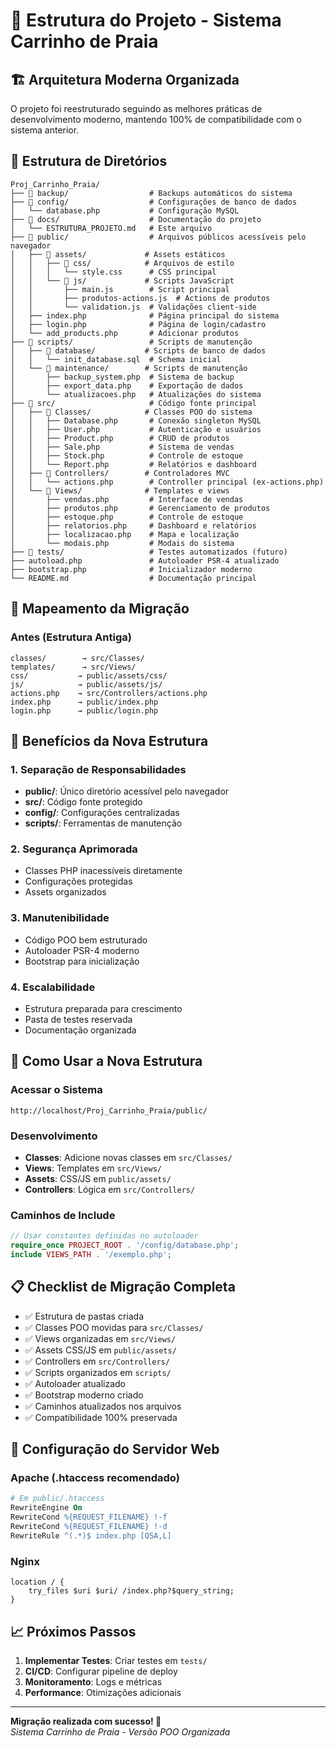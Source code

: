 # 📁 Estrutura do Projeto - Sistema Carrinho de Praia

## 🏗️ Arquitetura Moderna Organizada

O projeto foi reestruturado seguindo as melhores práticas de desenvolvimento moderno, mantendo 100% de compatibilidade com o sistema anterior.

## 📂 Estrutura de Diretórios

```
Proj_Carrinho_Praia/
├── 📁 backup/                  # Backups automáticos do sistema
├── 📁 config/                  # Configurações de banco de dados
│   └── database.php           # Configuração MySQL
├── 📁 docs/                    # Documentação do projeto
│   └── ESTRUTURA_PROJETO.md   # Este arquivo
├── 📁 public/                  # Arquivos públicos acessíveis pelo navegador
│   ├── 📁 assets/             # Assets estáticos
│   │   ├── 📁 css/            # Arquivos de estilo
│   │   │   └── style.css      # CSS principal
│   │   └── 📁 js/             # Scripts JavaScript
│   │       ├── main.js        # Script principal
│   │       ├── produtos-actions.js  # Actions de produtos
│   │       └── validation.js  # Validações client-side
│   ├── index.php              # Página principal do sistema
│   ├── login.php              # Página de login/cadastro
│   └── add_products.php       # Adicionar produtos
├── 📁 scripts/                 # Scripts de manutenção
│   ├── 📁 database/           # Scripts de banco de dados
│   │   └── init_database.sql  # Schema inicial
│   └── 📁 maintenance/        # Scripts de manutenção
│       ├── backup_system.php  # Sistema de backup
│       ├── export_data.php    # Exportação de dados
│       └── atualizacoes.php   # Atualizações do sistema
├── 📁 src/                     # Código fonte principal
│   ├── 📁 Classes/            # Classes POO do sistema
│   │   ├── Database.php       # Conexão singleton MySQL
│   │   ├── User.php           # Autenticação e usuários
│   │   ├── Product.php        # CRUD de produtos
│   │   ├── Sale.php           # Sistema de vendas
│   │   ├── Stock.php          # Controle de estoque
│   │   └── Report.php         # Relatórios e dashboard
│   ├── 📁 Controllers/        # Controladores MVC
│   │   └── actions.php        # Controller principal (ex-actions.php)
│   └── 📁 Views/              # Templates e views
│       ├── vendas.php         # Interface de vendas
│       ├── produtos.php       # Gerenciamento de produtos
│       ├── estoque.php        # Controle de estoque
│       ├── relatorios.php     # Dashboard e relatórios
│       ├── localizacao.php    # Mapa e localização
│       └── modais.php         # Modais do sistema
├── 📁 tests/                   # Testes automatizados (futuro)
├── autoload.php               # Autoloader PSR-4 atualizado
├── bootstrap.php              # Inicializador moderno
└── README.md                  # Documentação principal
```

## 🔄 Mapeamento da Migração

### Antes (Estrutura Antiga)
```
classes/        → src/Classes/
templates/      → src/Views/
css/           → public/assets/css/
js/            → public/assets/js/
actions.php    → src/Controllers/actions.php
index.php      → public/index.php
login.php      → public/login.php
```

## 🎯 Benefícios da Nova Estrutura

### 1. **Separação de Responsabilidades**
- **public/**: Único diretório acessível pelo navegador
- **src/**: Código fonte protegido
- **config/**: Configurações centralizadas
- **scripts/**: Ferramentas de manutenção

### 2. **Segurança Aprimorada**
- Classes PHP inacessíveis diretamente
- Configurações protegidas
- Assets organizados

### 3. **Manutenibilidade**
- Código POO bem estruturado
- Autoloader PSR-4 moderno
- Bootstrap para inicialização

### 4. **Escalabilidade**
- Estrutura preparada para crescimento
- Pasta de testes reservada
- Documentação organizada

## 🚀 Como Usar a Nova Estrutura

### Acessar o Sistema
```
http://localhost/Proj_Carrinho_Praia/public/
```

### Desenvolvimento
- **Classes**: Adicione novas classes em `src/Classes/`
- **Views**: Templates em `src/Views/`
- **Assets**: CSS/JS em `public/assets/`
- **Controllers**: Lógica em `src/Controllers/`

### Caminhos de Include
```php
// Usar constantes definidas no autoloader
require_once PROJECT_ROOT . '/config/database.php';
include VIEWS_PATH . '/exemplo.php';
```

## 📋 Checklist de Migração Completa

- ✅ Estrutura de pastas criada
- ✅ Classes POO movidas para `src/Classes/`
- ✅ Views organizadas em `src/Views/`
- ✅ Assets CSS/JS em `public/assets/`
- ✅ Controllers em `src/Controllers/`
- ✅ Scripts organizados em `scripts/`
- ✅ Autoloader atualizado
- ✅ Bootstrap moderno criado
- ✅ Caminhos atualizados nos arquivos
- ✅ Compatibilidade 100% preservada

## 🔧 Configuração do Servidor Web

### Apache (.htaccess recomendado)
```apache
# Em public/.htaccess
RewriteEngine On
RewriteCond %{REQUEST_FILENAME} !-f
RewriteCond %{REQUEST_FILENAME} !-d
RewriteRule ^(.*)$ index.php [QSA,L]
```

### Nginx
```nginx
location / {
    try_files $uri $uri/ /index.php?$query_string;
}
```

## 📈 Próximos Passos

1. **Implementar Testes**: Criar testes em `tests/`
2. **CI/CD**: Configurar pipeline de deploy
3. **Monitoramento**: Logs e métricas
4. **Performance**: Otimizações adicionais

---

**Migração realizada com sucesso! 🎉**  
*Sistema Carrinho de Praia - Versão POO Organizada*